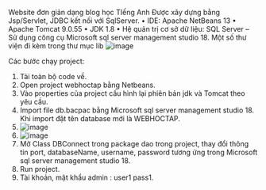 Website đơn giản dạng blog học TIếng Anh 
Được xây dựng bằng Jsp/Servlet, JDBC kết nối với SqlServer.
•	IDE: Apache NetBeans 13
•	Apache Tomcat 9.0.55
•	JDK 1.8
•	Hệ quản trị cơ sở dữ liệu: SQL Server – Sử dụng công cụ Microsoft sql server management studio 18.
Một số thư viện đi kèm trong thư mục lib
![image](https://github.com/NhanVDB21CN574/webhoctap/assets/91905987/79fed21c-5075-44bd-806f-a0fc59bc622f)

Các bước chạy project:
1. Tải toàn bộ code về.
2.	Open project webhoctap bằng Netbeans.
3.	Vào properties của project cấu hình lại phiên bản jdk và Tomcat theo yêu cầu. 
4.	Import file db.bacpac bằng Microsoft sql server management studio 18. Khi import đặt tên database mới là WEBHOCTAP.
5.	![image](https://github.com/NhanVDB21CN574/webhoctap/assets/91905987/2f270e35-0f92-4daf-a94b-181331a151bf)
6.	![image](https://github.com/NhanVDB21CN574/webhoctap/assets/91905987/741ccff1-5ff0-4981-854a-e7ffdb319a28)
7.	Mở Class DBConnect trong package dao trong project, thay đổi thông tin port, databaseName, username, password tương ứng trong Microsoft sql server management studio 18.
8.	Run project.
9.	Tài khoản, mật khẩu admin :  user1 pass1.
